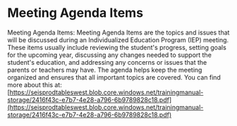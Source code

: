 # Meeting Agenda Items
Meeting Agenda Items: Meeting Agenda Items are the topics and issues that will be discussed during an Individualized Education Program (IEP) meeting. These items usually include reviewing the student's progress, setting goals for the upcoming year, discussing any changes needed to support the student's education, and addressing any concerns or issues that the parents or teachers may have. The agenda helps keep the meeting organized and ensures that all important topics are covered.
You can find more about this at: [https://seisprodtableswest.blob.core.windows.net/trainingmanual-storage/2416f43c-e7b7-4e28-a796-6b9789828c18.pdf](https://seisprodtableswest.blob.core.windows.net/trainingmanual-storage/2416f43c-e7b7-4e28-a796-6b9789828c18.pdf)